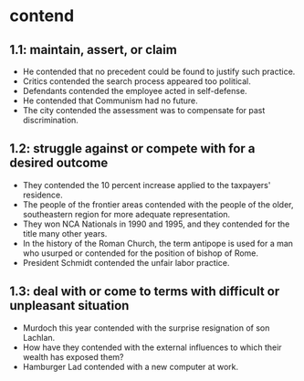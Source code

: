 # contend
## 1.1: maintain, assert, or claim

  *  He contended that no precedent could be found to justify such practice.
  *  Critics contended the search process appeared too political.
  *  Defendants contended the employee acted in self-defense.
  *  He contended that Communism had no future.
  *  The city contended the assessment was to compensate for past discrimination.

## 1.2: struggle against or compete with for a desired outcome

  *  They contended the 10 percent increase applied to the taxpayers' residence.
  *  The people of the frontier areas contended with the people of the older, southeastern region for more adequate representation.
  *  They won NCA Nationals in 1990 and 1995, and they contended for the title many other years.
  *  In the history of the Roman Church, the term antipope is used for a man who usurped or contended for the position of bishop of Rome.
  *  President Schmidt contended the unfair labor practice.

## 1.3: deal with or come to terms with difficult or unpleasant situation

  *  Murdoch this year contended with the surprise resignation of son Lachlan.
  *  How have they contended with the external influences to which their wealth has exposed them?
  *  Hamburger Lad contended with a new computer at work.
